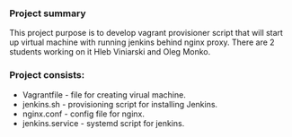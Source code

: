 ### Project summary  


This project purpose is to develop vagrant provisioner script that will start up virtual machine with running jenkins behind nginx proxy.
There are 2 students working on it Hleb Viniarski and Oleg Monko.


### Project consists:
- Vagrantfile - file for creating virual machine.
- jenkins.sh - provisioning script for installing Jenkins.
- nginx.conf - config file for nginx.
- jenkins.service - systemd script for jenkins.
 
